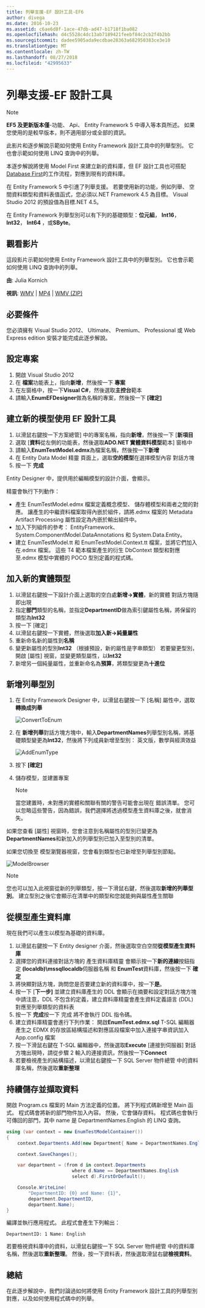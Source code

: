 ```yaml
---
title: 列舉支援-EF 設計工具-EF6
author: divega
ms.date: 2016-10-23
ms.assetid: c6ae6d8f-1ace-47db-ad47-b1718f1ba082
ms.openlocfilehash: d4c5528c4dc13ab7189421feebf84c2cb2f4b2bb
ms.sourcegitcommit: dadee5905ada9ecdbae28363a682950383ce3e10
ms.translationtype: MT
ms.contentlocale: zh-TW
ms.lasthandoff: 08/27/2018
ms.locfileid: "42995633"
---
```

# <a name="enum-support---ef-designer"></a>列舉支援-EF 設計工具
> [!NOTE]
> **EF5 及更新版本僅**-功能、 Api、 Entity Framework 5 中導入等本頁所述。 如果您使用的是較早版本，則不適用部分或全部的資訊。

此影片和逐步解說示範如何使用 Entity Framework 設計工具中的列舉型別。 它也會示範如何使用 LINQ 查詢中的列舉。

本逐步解說將使用 Model First 來建立新的資料庫，但 EF 設計工具也可搭配[Database First](~/ef6/modeling/designer/workflows/database-first.md)的工作流程，對應到現有的資料庫。

在 Entity Framework 5 中引進了列舉支援。 若要使用新的功能，例如列舉、 空間資料類型和資料表值函式，您必須以.NET Framework 4.5 為目標。 Visual Studio 2012 的預設值為目標.NET 4.5。

在 Entity Framework 列舉型別可以有下列的基礎類型：**位元組**， **Int16**， **Int32**， **Int64** ，或**SByte**。

## <a name="watch-the-video"></a>觀看影片
這段影片示範如何使用 Entity Framework 設計工具中的列舉型別。 它也會示範如何使用 LINQ 查詢中的列舉。

**由**: Julia Kornich

**視訊**: [WMV](http://download.microsoft.com/download/0/7/A/07ADECC9-7893-415D-9F20-8B97D46A37EC/HDI-ITPro-MSDN-winvideo-enumwithdesiger.wmv) | [MP4](http://download.microsoft.com/download/0/7/A/07ADECC9-7893-415D-9F20-8B97D46A37EC/HDI-ITPro-MSDN-mp4video-enumwithdesiger.m4v) | [WMV (ZIP)](http://download.microsoft.com/download/0/7/A/07ADECC9-7893-415D-9F20-8B97D46A37EC/HDI-ITPro-MSDN-winvideo-enumwithdesiger.zip)

## <a name="pre-requisites"></a>必要條件

您必須擁有 Visual Studio 2012、 Ultimate、 Premium、 Professional 或 Web Express edition 安裝才能完成此逐步解說。

## <a name="set-up-the-project"></a>設定專案

1.  開啟 Visual Studio 2012
2.  在 **檔案**功能表上，指向**新增**，然後按一下 **專案**
3.  在左窗格中，按一下**Visual C\#**，然後選取**主控台**範本
4.  請輸入**EnumEFDesigner**做為名稱的專案，然後按一下 **[確定]**

## <a name="create-a-new-model-using-the-ef-designer"></a>建立新的模型使用 EF 設計工具

1.  以滑鼠右鍵按一下方案總管] 中的專案名稱，指向**新增**，然後按一下 [**新項目**
2.  選取 [**資料**從左側的功能表，然後選取**ADO.NET 實體資料模型**範本] 窗格中
3.  請輸入**EnumTestModel.edmx**為檔案名稱，然後按一下**新增**
4.  在 Entity Data Model 精靈 頁面上，選取**空的模型**在選擇模型內容 對話方塊
5.  按一下 **完成**

Entity Designer 中，提供用於編輯模型的設計介面，會顯示。

精靈會執行下列動作：

-   產生 EnumTestModel.edmx 檔案定義概念模型、 儲存體模型和兩者之間的對應。 讓產生的中繼資料檔案取得內嵌於組件，請將.edmx 檔案的 Metadata Artifact Processing 屬性設定為內嵌於輸出組件中。
-   加入下列組件的參考： EntityFramework、 System.ComponentModel.DataAnnotations 和 System.Data.Entity。
-   建立 EnumTestModel.tt 和 EnumTestModel.Context.tt 檔案，並將它們加入在.edmx 檔案。 這些 T4 範本檔案產生的衍生 DbContext 類型和對應至.edmx 模型中實體的 POCO 型別定義的程式碼。

## <a name="add-a-new-entity-type"></a>加入新的實體類型

1.  以滑鼠右鍵按一下設計介面上選取的空白處**新增-&gt;實體**，新的實體 對話方塊隨即出現
2.  指定**部門**類型的名稱，並指定**DepartmentID**做為索引鍵屬性名稱，將保留的類型為**Int32**
3.  按一下 [確定] 
4.  以滑鼠右鍵按一下實體，然後選取**加入新-&gt;純量屬性**
5.  重新命名新的屬性到**名稱**
6.  變更新屬性的型別**Int32** （根據預設，新的屬性是字串類型） 若要變更型別，開啟 [屬性] 視窗，並變更類型屬性，以**Int32**
7.  新增另一個純量屬性，並重新命名為**預算**，將類型變更為**十進位**

## <a name="add-an-enum-type"></a>新增列舉型別

1.  在 Entity Framework Designer 中，以滑鼠右鍵按一下 [名稱] 屬性中，選取**轉換成列舉**

    ![ConvertToEnum](~/ef6/media/converttoenum.png)

2.  在 **新增列舉**對話方塊方塊中，輸入**DepartmentNames**列舉型別名稱，將基礎類型變更為**Int32**，然後將下列成員新增至型別： 英文版，數學與經濟效益

    ![AddEnumType](~/ef6/media/addenumtype.png)

3.  按下 **[確定]**
4.  儲存模型，並建置專案
    > [!NOTE]
    > 當您建置時，未對應的實體和關聯有關的警告可能會出現在 錯誤清單。 您可以忽略這些警告，因為錯誤，我們選擇將透過模型產生資料庫之後，就會消失。

如果您查看 [屬性] 視窗時，您會注意到名稱屬性的型別已變更為**DepartmentNames**和新加入的列舉型別已加入至型別的清單。

如果您切換至 模型瀏覽器視窗，您會看到類型也已新增至列舉型別節點。

![ModelBrowser](~/ef6/media/modelbrowser.png)

>[!NOTE]
> 您也可以加入此視窗從新的列舉類型，按一下滑鼠右鍵，然後選取**新增的列舉型別**。 建立型別之後它會顯示在清單中的類型和您就能夠與屬性產生關聯

## <a name="generate-database-from-model"></a>從模型產生資料庫

現在我們可以產生以模型為基礎的資料庫。

1.  以滑鼠右鍵按一下 Entity designer 介面，然後選取空白空間**從模型產生資料庫**
2.  選擇您的資料連接對話方塊的 產生資料庫精靈 會顯示按一下**新的連線**按鈕指定 **(localdb)\\mssqllocaldb**伺服器名稱 和  **EnumTest**資料庫，然後按一下  **確定**
3.  將快顯對話方塊，詢問您是否要建立新的資料庫中，按一下**是**。
4.  按一下 [**下一步]** 並建立資料庫產生的 DDL 會顯示在摘要和設定對話方塊方塊中請注意，DDL 不包含的定義，建立資料庫精靈會產生資料定義語言 (DDL)對應至列舉類型的資料表
5.  按一下 **完成**按一下 完成 將不會執行 DDL 指令碼。
6.  建立資料庫精靈會進行下列作業： 開啟**EnumTest.edmx.sql** T-SQL 編輯器產生之 EDMX 的存放區結構描述和對應區段檔案中加入連接字串資訊加入 App.config 檔案
7.  按一下滑鼠右鍵在 T-SQL 編輯器中，然後選取**Execute** [連接到伺服器] 對話方塊出現時，請從步驟 2 輸入的連接資訊，然後按一下**Connect**
8.  若要檢視產生的結構描述，以滑鼠右鍵按一下 SQL Server 物件總管 中的資料庫名稱，然後選取**重新整理**

## <a name="persist-and-retrieve-data"></a>持續儲存並擷取資料

開啟 Program.cs 檔案的 Main 方法定義的位置。 將下列程式碼新增至 Main 函式。 程式碼會將新的部門物件加入內容。 然後，它會儲存資料。 程式碼也會執行可傳回的部門，其中 name 是 DepartmentNames.English 的 LINQ 查詢。

``` csharp
using (var context = new EnumTestModelContainer())
{
    context.Departments.Add(new Department{ Name = DepartmentNames.English });

    context.SaveChanges();

    var department = (from d in context.Departments
                        where d.Name == DepartmentNames.English
                        select d).FirstOrDefault();

    Console.WriteLine(
        "DepartmentID: {0} and Name: {1}",
        department.DepartmentID,  
        department.Name);
}
```

編譯並執行應用程式。 此程式會產生下列輸出：

```
DepartmentID: 1 Name: English
```

若要檢視資料庫中的資料，以滑鼠右鍵按一下 SQL Server 物件總管 中的資料庫名稱，然後選取**重新整理**。 然後，按一下資料表，然後選取滑鼠右鍵**檢視資料**。

## <a name="summary"></a>總結

在此逐步解說中，我們討論過如何將使用 Entity Framework 設計工具的列舉型別對應，以及如何使用程式碼中的列舉。 
